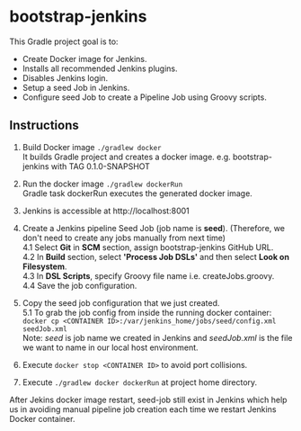 # bootstrap-jenkins

This Gradle project goal is to:

- Create Docker image for Jenkins.
- Installs all recommended Jenkins plugins.
- Disables Jenkins login.
- Setup a seed Job in Jenkins.
- Configure seed Job to create a Pipeline Job using Groovy scripts.

## Instructions

1. Build Docker image `./gradlew docker` </br>
    It builds Gradle project and creates a docker image. e.g. bootstrap-jenkins with TAG 0.1.0-SNAPSHOT

2. Run the docker image `./gradlew dockerRun` </br>
    Gradle task dockerRun executes the generated docker image.

3. Jenkins is accessible at http://localhost:8001

4. Create a Jenkins pipeline Seed Job (job name is **seed**). (Therefore, we don't need to create any jobs manually from next time) </br>
    4.1 Select **Git** in **SCM** section, assign bootstrap-jenkins GitHub URL. </br>
    4.2 In **Build** section, select **'Process Job DSLs'** and then select **Look on Filesystem**. </br>
    4.3 In **DSL Scripts**, specify Groovy file name i.e. createJobs.groovy. </br>
    4.4 Save the job configuration. </br>

5. Copy the seed job configuration that we just created. </br>
    5.1 To grab the job config from inside the running docker   container: </br> `docker cp <CONTAINER ID>:/var/jenkins_home/jobs/seed/config.xml seedJob.xml` </br>
        Note: *seed* is job name we created in Jenkins and *seedJob.xml* is the file we want to name in our local host environment.

6. Execute `docker stop <CONTAINER ID>` to avoid port collisions.
7. Execute `./gradlew docker dockerRun` at project home directory.

After Jekins docker image restart, seed-job still exist in Jenkins which help us in avoiding manual pipeline job creation each time we restart Jenkins Docker container.
